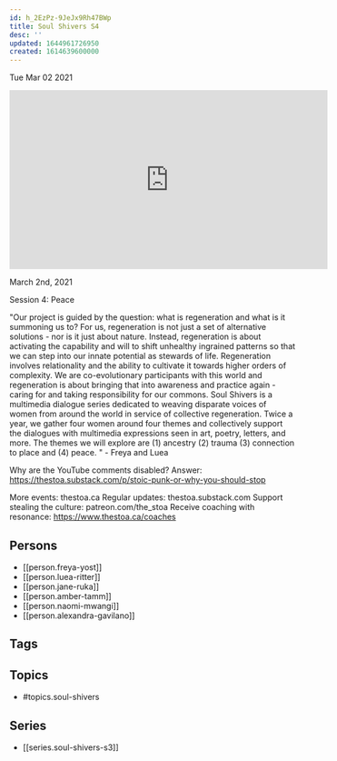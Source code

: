 ```yaml
---
id: h_2EzPz-9JeJx9Rh47BWp
title: Soul Shivers S4
desc: ''
updated: 1644961726950
created: 1614639600000
---
```





Tue Mar 02 2021

<iframe width="560" height="315" src="https://www.youtube.com/embed/o6-MtbJVj4A" title="Soul Shivers S4 w/ Freya Yost, Luea Ritter, Jane Ruka, Amber Tamm, Naomi Mwangi & Alexandra Gavilano" frameborder="0" allow="accelerometer; autoplay; clipboard-write; encrypted-media; gyroscope; picture-in-picture" allowfullscreen ></iframe>

March 2nd, 2021

Session 4: Peace

"Our project is guided by the question: what is regeneration and what is it summoning us to? For us, regeneration is not just a set of alternative solutions - nor is it just about nature. Instead, regeneration is about activating the capability and will to shift unhealthy ingrained patterns so that we can step into our innate potential as stewards of life. Regeneration involves relationality and the ability to cultivate it towards higher orders of complexity. We are co-evolutionary participants with this world and regeneration is about bringing that into awareness and practice again - caring for and taking responsibility for our commons. Soul Shivers is a multimedia dialogue series dedicated to weaving disparate voices of women from around the world in service of collective regeneration. Twice a year, we gather four women around four themes and collectively support the dialogues with multimedia expressions seen in art, poetry, letters, and more. The themes we will explore are (1) ancestry (2) trauma (3) connection to place and (4) peace. " - Freya and Luea

Why are the YouTube comments disabled? Answer: https://thestoa.substack.com/p/stoic-punk-or-why-you-should-stop

More events: thestoa.ca
Regular updates: thestoa.substack.com
Support stealing the culture: patreon.com/the_stoa
Receive coaching with resonance: https://www.thestoa.ca/coaches

## Persons

- [[person.freya-yost]]
- [[person.luea-ritter]]
- [[person.jane-ruka]]
- [[person.amber-tamm]]
- [[person.naomi-mwangi]]
- [[person.alexandra-gavilano]]

## Tags



## Topics

- #topics.soul-shivers

## Series

- [[series.soul-shivers-s3]]

